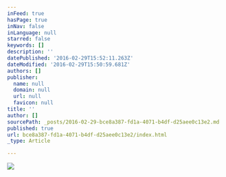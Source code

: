 ```yaml
---
inFeed: true
hasPage: true
inNav: false
inLanguage: null
starred: false
keywords: []
description: ''
datePublished: '2016-02-29T15:52:11.263Z'
dateModified: '2016-02-29T15:50:59.681Z'
authors: []
publisher:
  name: null
  domain: null
  url: null
  favicon: null
title: ''
author: []
sourcePath: _posts/2016-02-29-bce8a387-fd1a-4071-b4df-d25aee0c13e2.md
published: true
url: bce8a387-fd1a-4071-b4df-d25aee0c13e2/index.html
_type: Article

---
```

![](https://the-grid-user-content.s3-us-west-2.amazonaws.com/f46e92f6-ef37-4a03-86d2-7e80940a28e7.png)